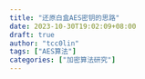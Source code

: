 ```yaml
---
title: "还原白盒AES密钥的思路"
date: 2023-10-30T19:02:09+08:00
draft: true
author: "tcc0lin"
tags: ["AES算法"]
categories: ["加密算法研究"]
---
```


